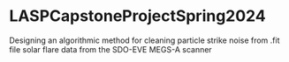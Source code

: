 # LASPCapstoneProjectSpring2024
Designing an algorithmic method for cleaning particle strike noise from .fit file solar flare data from the SDO-EVE MEGS-A scanner
